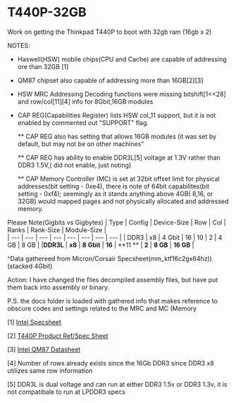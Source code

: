# T440P-32GB
Work on getting the Thinkpad T440P to boot with 32gb ram (16gb x 2) 



NOTES:

* Haswell(HSW) mobile chips(CPU and Cache) are capable of addressing ore than 32GB [1]

* QM87 chipset also capable of addressing more than 16GB[2][3]

* HSW MRC Addressing Decoding functions were missing bitshift[1<<28] and row/col[11][4] info for 8Gbit,16GB modules
  
 * CAP REG(Capabilities Register) lists HSW col_11 support, but it is not enabled by commented out "SUPPORT" flag. 
  
   ** CAP REG also has setting that allows 16GB modules (it was set by default, but may not be on other machines"
  
   ** CAP REG has ability to enable DDR3L[5] voltage at 1.3V rather than DDR3 1.5V,( did not enable, just noting)
  
   ** CAP Memory Controller (MC) is set at 32bit offset limit for physical addresses(bit setting - 0xe4), 
        there is note of 64bit capabilites(bit setting - 0xf4);  seemingly as it stands anything above 4GB( 8,16, or 32GB) would mapped pages and 
        not physically allocated and addressed memory. 

 

  Please Note(Gigbits vs Gigbytes)
  | Type | Config |  Device-Size |  Row  | Col  | Ranks |  Rank-Size |  Module-Size |    
  | ---  | ---    |     ---      |  ---  | ---  |  ---  |    ---     |    ---       |
  | DDR3 |  x8    |   4 Gbit     |   16  |  10  |   2   |   4 GB     |     8 GB     |
|**DDR3L** |  **x8**    |   **8 Gbit**     |   **16**  |  **11 ** |   **2**   |   **8 GB**     |      **16 GB** |

^Data gathereed from Micron/Corsair Specsheet(mm_ktf16c2gx64hz))  
              (stacked 4Gbit)



Action:
I have changed the files decompiled assembly files, but have put them back into assembly or binary.

P.S. the docs folder is loaded with gathered info that makes reference to obscure codes and settings related to the MRC and MC (Memory 

[1]
[Intel Specsheet](https://ark.intel.com/content/www/us/en/ark/products/75117/intel-core-i7-4700mq-processor-6m-cache-up-to-3-40-ghz.html)

[2]
[T440P Product Ref/Spec Sheet](https://psref.lenovo.com/syspool/Sys/PDF/withdrawnbook/ThinkPad_T440p.pdf)

[3]
[Intel QM87 Datasheet](https://www.intel.com/content/www/us/en/products/docs/chipsets/8-series-chipset-pch-datasheet.html)

[4] Number of rows already exists since the 16Gb DDR3 since DDR3 x8 utilizes same row information

[5] DDR3L is dual voltage and can run at either DDR3 1.5v or DDR3 1.3v, it is not compatibale to run at LPDDR3 specs
